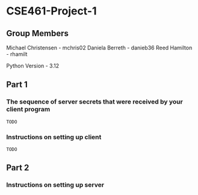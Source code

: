 # CSE461-Project-1

## Group Members
Michael Christensen - mchris02
Daniela Berreth     - danieb36
Reed Hamilton       - rhamilt

Python Version - 3.12

## Part 1
### The sequence of server secrets that were received by your client program
    TODO
### Instructions on setting up client
    TODO

## Part 2
### Instructions on setting up server